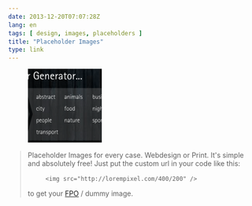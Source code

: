 ```yaml
---
date: 2013-12-20T07:07:28Z
lang: en
tags: [ design, images, placeholders ]
title: "Placeholder Images"
type: link
---
```


<figure>
<a
href="https://hugo.ferreira.cc/placeholder-images-for-every-case-webdesign-or/attachment/265/"
rel="attachment"><img
src="tumblr_my41xx2GL01qz82meo1_1280-150x150.png"
width="150" height="150" /></a></figure>

> Placeholder Images for every case. Webdesign or Print. It's simple and
> absolutely free! Just put the custom url in your code like this:
>
>          <img src="http://lorempixel.com/400/200" />
>         
> to get your [FPO](http://en.wikipedia.org/wiki/For_position_only "For Position Only") / dummy image.

